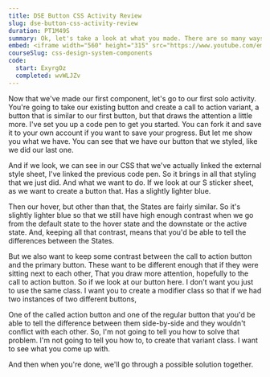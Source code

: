 ```yaml
---
title: DSE Button CSS Activity Review
slug: dse-button-css-activity-review
duration: PT1M49S
summary: Ok, let's take a look at what you made. There are so many ways to accomplish this task, and I wanted to try to highlight that. There isn't a perfect way, at least I haven't found it, but avoid letting "the perfect" become the enemy of "the good".
embed: <iframe width="560" height="315" src="https://www.youtube.com/embed/KATX34IqGqc" frameborder="0" allow="accelerometer; autoplay; clipboard-write; encrypted-media; gyroscope; picture-in-picture" allowfullscreen></iframe>
courseSlug: css-design-system-components
code:
  start: ExyrgOz
  completed: wvWLJZv
---
```


Now that we've made our first component, let's go to our first solo activity. You're going to take our existing button and create a call to action variant, a button that is similar to our first button, but that draws the attention a little more. I've set you up a code pen to get you started. You can fork it and save it to your own account if you want to save your progress. But let me show you what we have. You can see that we have our button that we styled, like we did our last one.

And if we look, we can see in our CSS that we've actually linked the external style sheet, I've linked the previous code pen. So it brings in all that styling that we just did. And what we want to do. If we look at our S sticker sheet, as we want to create a button that. Has a slightly lighter blue.

Then our hover, but other than that, the States are fairly similar. So it's slightly lighter blue so that we still have high enough contrast when we go from the default state to the hover state and the downstate or the active state. And, keeping all that contrast, means that you'd be able to tell the differences between the States.

But we also want to keep some contrast between the call to action button and the primary button. These want to be different enough that if they were sitting next to each other, That you draw more attention, hopefully to the call to action button. So if we look at our button here. I don't want you just to use the same class. I want you to create a modifier class so that if we had two instances of two different buttons,

One of the called action button and one of the regular button that you'd be able to tell the difference between them side-by-side and they wouldn't conflict with each other. So, I'm not going to tell you how to solve that problem. I'm not going to tell you how to, to create that variant class. I want to see what you come up with.

And then when you're done, we'll go through a possible solution together.
